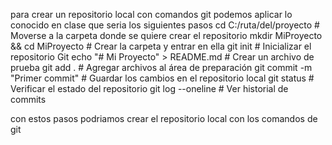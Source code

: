 para crear un repositorio local con comandos git podemos aplicar lo conocido en clase que seria los siguientes pasos 
cd C:/ruta/del/proyecto     # Moverse a la carpeta donde se quiere crear el repositorio
mkdir MiProyecto && cd MiProyecto  # Crear la carpeta y entrar en ella
git init                    # Inicializar el repositorio Git
echo "# Mi Proyecto" > README.md  # Crear un archivo de prueba
git add .                    # Agregar archivos al área de preparación
git commit -m "Primer commit" # Guardar los cambios en el repositorio local
git status                   # Verificar el estado del repositorio
git log --oneline            # Ver historial de commits

con estos pasos podriamos crear el repositorio local con los comandos de git 